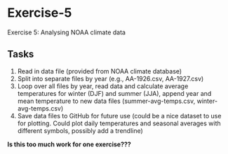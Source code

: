 # Exercise-5
Exercise 5: Analysing NOAA climate data

## Tasks
1. Read in data file (provided from NOAA climate database)
2. Split into separate files by year (e.g., AA-1926.csv, AA-1927.csv)
3. Loop over all files by year, read data and calculate average temperatures for winter (DJF) and summer (JJA), append year and mean temperature to new data files (summer-avg-temps.csv, winter-avg-temps.csv)
4. Save data files to GitHub for future use (could be a nice dataset to use for plotting. Could plot daily temperatures and seasonal averages with different symbols, possibly add a trendline)

**Is this too much work for one exercise???**
